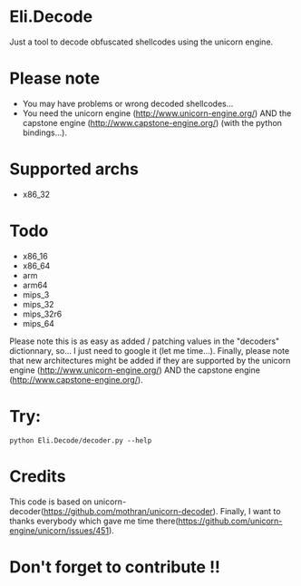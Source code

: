 # Eli.Decode
Just a tool to decode obfuscated shellcodes using the unicorn engine.

# Please note
- You may have problems or wrong decoded shellcodes...
- You need the unicorn engine (http://www.unicorn-engine.org/) AND the capstone engine (http://www.capstone-engine.org/) (with the python bindings...).

# Supported archs
- x86_32

# Todo
- x86_16
- x86_64
- arm
- arm64
- mips_3
- mips_32
- mips_32r6
- mips_64

Please note this is as easy as added / patching values in the "decoders" dictionnary, so... I just need to google it (let me time...).
Finally, please note that new architectures might be added if they are supported by the unicorn engine (http://www.unicorn-engine.org/) AND the capstone engine (http://www.capstone-engine.org/).

# Try:
```
python Eli.Decode/decoder.py --help
```

# Credits
This code is based on unicorn-decoder(https://github.com/mothran/unicorn-decoder).
Finally, I want to thanks everybody which gave me time there(https://github.com/unicorn-engine/unicorn/issues/451).

# Don't forget to contribute !!

